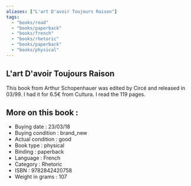 ```yaml
---
aliases: ["L'art D'avoir Toujours Raison"] 
tags: 
  - "books/read" 
  - "books/paperback" 
  - "books/french"
  - "books/rhetoric"
  - "books/paperback"
  - "books/physical"
---
```



## L'art D'avoir Toujours Raison
This book from Arthur Schopenhauer was edited by Circé and released in 03/99. I had it for 6.5€ from Cultura. I read the 119 pages.

## More on this book :
- Buying date : 23/03/18
- Buying condition : brand_new
- Actual condition : good
- Book type : physical
- Binding : paperback
- Language : French
- Category : Rhetoric
- ISBN : 9782842420758
- Weight in grams : 107
